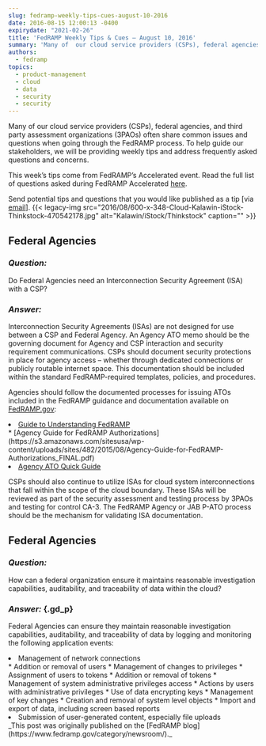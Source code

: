 ```yaml
---
slug: fedramp-weekly-tips-cues-august-10-2016
date: 2016-08-15 12:00:13 -0400
expirydate: "2021-02-26"
title: 'FedRAMP Weekly Tips & Cues – August 10, 2016'
summary: 'Many of  our cloud service providers (CSPs), federal agencies, and third party assessment organizations (3PAOs) often  share common issues and questions when going through the FedRAMP process. To help guide our stakeholders, we will be providing weekly tips and address frequently asked questions and concerns. This week’s tips come from FedRAMP’s Accelerated event. Read the'
authors:
  - fedramp
topics:
  - product-management
  - cloud
  - data
  - security
  - security
---
```


Many of  our cloud service providers (CSPs), federal agencies, and third party assessment organizations (3PAOs) often  share common issues and questions when going through the FedRAMP process. To help guide our stakeholders, we will be providing weekly tips and address frequently asked questions and concerns.

This week’s tips come from FedRAMP’s Accelerated event. Read the full list of questions asked during FedRAMP Accelerated [here](https://www.fedramp.gov/fedramp-webcasts/).

Send potential tips and questions that you would like published as a tip [via [email](mailto:info@FedRAMP.gov)]. {{< legacy-img src="2016/08/600-x-348-Cloud-Kalawin-iStock-Thinkstock-470542178.jpg" alt="Kalawin/iStock/Thinkstock" caption="" >}} 

## **Federal Agencies**

### _Question:_

Do Federal Agencies need an Interconnection Security Agreement (ISA) with a CSP?

### _Answer:_

Interconnection Security Agreements (ISAs) are not designed for use between a CSP and Federal Agency. An Agency ATO memo should be the governing document for Agency and CSP interaction and security requirement communications. CSPs should document security protections in place for agency access – whether through dedicated connections or publicly routable internet space. This documentation should be included within the standard FedRAMP-required templates, policies, and procedures.

Agencies should follow the documented processes for issuing ATOs included in the FedRAMP guidance and documentation available on [FedRAMP.gov](https://www.fedramp.gov/):

<li class="first-child">
  <a href="https://s3.amazonaws.com/sitesusa/wp-content/uploads/sites/482/2015/03/Guide-to-Understanding-FedRAMP-v2.0-4.docx">Guide to Understanding FedRAMP</a>
</li>
  * [Agency Guide for FedRAMP Authorizations](https://s3.amazonaws.com/sitesusa/wp-content/uploads/sites/482/2015/08/Agency-Guide-for-FedRAMP-Authorizations_FINAL.pdf)
<li class="last-child">
  <a href="https://s3.amazonaws.com/sitesusa/wp-content/uploads/sites/482/2015/09/FedRAMP-Agency-ATO-Quick-Guide-v2-1.pptx">Agency ATO Quick Guide</a>
</li>

<p class="gd_p">
  CSPs should also continue to utilize ISAs for cloud system interconnections that fall within the scope of the cloud boundary. These ISAs will be reviewed as part of the security assessment and testing process by 3PAOs and testing for control CA-3. The FedRAMP Agency or JAB P-ATO process should be the mechanism for validating ISA documentation.
</p>

## **Federal Agencies**

### _Question:_

How can a federal organization ensure it maintains reasonable investigation capabilities, auditability, and traceability of data within the cloud?

### _Answer:_ {.gd_p}

<p class="gd_p">
  Federal Agencies can ensure they maintain reasonable investigation capabilities, auditability, and traceability of data by logging and monitoring the following application events:
</p>

<li class="first-child">
  Management of network connections
</li>
  * Addition or removal of users
  * Management of changes to privileges
  * Assignment of users to tokens
  * Addition or removal of tokens
  * Management of system administrative privileges access
  * Actions by users with administrative privileges
  * Use of data encrypting keys
  * Management of key changes
  * Creation and removal of system level objects
  * Import and export of data, including screen based reports
<li class="last-child">
  Submission of user-generated content, especially file uploads
</li>_This post was originally published on the [FedRAMP blog](https://www.fedramp.gov/category/newsroom/)._
